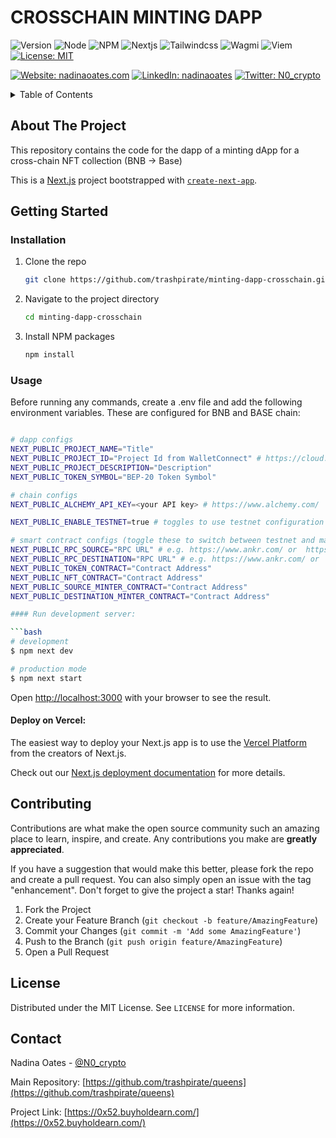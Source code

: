 # CROSSCHAIN MINTING DAPP

![Version](https://img.shields.io/badge/version-1.0.0-blue.svg?style=for-the-badge)
![Node](https://img.shields.io/badge/node-v12.22.9-blue.svg?style=for-the-badge)
![NPM](https://img.shields.io/badge/npm-v10.6.0-blue?style=for-the-badge)
![Nextjs](https://img.shields.io/badge/next-v14.2.3-blue?style=for-the-badge)
![Tailwindcss](https://img.shields.io/badge/TailwindCSS-v3.4.1-blue?style=for-the-badge)
![Wagmi](https://img.shields.io/badge/Wagmi-v2.8.0-blue?style=for-the-badge)
![Viem](https://img.shields.io/badge/Viem-v2.9.31-blue?style=for-the-badge)
[![License: MIT](https://img.shields.io/github/license/trashpirate/hold-earn.svg?style=for-the-badge)](https://github.com/trashpirate/hold-earn/blob/main/LICENSE)

[![Website: nadinaoates.com](https://img.shields.io/badge/Portfolio-00e0a7?style=for-the-badge&logo=Website)](https://nadinaoates.com)
[![LinkedIn: nadinaoates](https://img.shields.io/badge/LinkedIn-0a66c2?style=for-the-badge&logo=LinkedIn&logoColor=f5f5f5)](https://linkedin.com/in/nadinaoates)
[![Twitter: N0\_crypto](https://img.shields.io/badge/@N0\_crypto-black?style=for-the-badge&logo=X)](https://twitter.com/N0\_crypto)

<!-- TABLE OF CONTENTS -->
<details>
  <summary>Table of Contents</summary>
  <ol>
    <li>
      <a href="#about-the-project">About The Project</a>
    </li>
    <li>
      <a href="#getting-started">Getting Started</a>
      <ul>
        <li><a href="#installation">Installation</a></li>
        <li><a href="#usage">Usage</a></li>
      </ul>
    </li>
    <li><a href="#contributing">Contributing</a></li>
    <li><a href="#license">License</a></li>
    <li><a href="#contact">Contact</a></li>
    <!-- <li><a href="#acknowledgments">Acknowledgments</a></li> -->
  </ol>
</details>



<!-- ABOUT THE PROJECT -->
## About The Project

This repository contains the code for the dapp of a minting dApp for a cross-chain NFT collection (BNB -> Base) 

This is a [Next.js](https://nextjs.org/) project bootstrapped with [`create-next-app`](https://github.com/vercel/next.js/tree/canary/packages/create-next-app).


<!-- GETTING STARTED -->
## Getting Started

### Installation

1. Clone the repo
   ```sh
   git clone https://github.com/trashpirate/minting-dapp-crosschain.git
   ```
2. Navigate to the project directory
   ```sh
   cd minting-dapp-crosschain
   ```
3. Install NPM packages
   ```sh
   npm install
   ```

### Usage

Before running any commands, create a .env file and add the following environment variables. These are configured for BNB and BASE chain:
```bash

# dapp configs
NEXT_PUBLIC_PROJECT_NAME="Title"
NEXT_PUBLIC_PROJECT_ID="Project Id from WalletConnect" # https://cloud.walletconnect.com/app
NEXT_PUBLIC_PROJECT_DESCRIPTION="Description"
NEXT_PUBLIC_TOKEN_SYMBOL="BEP-20 Token Symbol"

# chain configs
NEXT_PUBLIC_ALCHEMY_API_KEY=<your API key> # https://www.alchemy.com/

NEXT_PUBLIC_ENABLE_TESTNET=true # toggles to use testnet configuration or mainnet

# smart contract configs (toggle these to switch between testnet and mainnet)
NEXT_PUBLIC_RPC_SOURCE="RPC URL" # e.g. https://www.ankr.com/ or  https://www.alchemy.com/ (depends on chains and your preference)
NEXT_PUBLIC_RPC_DESTINATION="RPC URL" # e.g. https://www.ankr.com/ or  https://www.alchemy.com/ (depends on chains and your preference)
NEXT_PUBLIC_TOKEN_CONTRACT="Contract Address"
NEXT_PUBLIC_NFT_CONTRACT="Contract Address"
NEXT_PUBLIC_SOURCE_MINTER_CONTRACT="Contract Address"
NEXT_PUBLIC_DESTINATION_MINTER_CONTRACT="Contract Address"

#### Run development server:

```bash
# development
$ npm next dev

# production mode
$ npm next start
```

Open [http://localhost:3000](http://localhost:3000) with your browser to see the result.

#### Deploy on Vercel:

The easiest way to deploy your Next.js app is to use the [Vercel Platform](https://vercel.com/new?utm_medium=default-template&filter=next.js&utm_source=create-next-app&utm_campaign=create-next-app-readme) from the creators of Next.js.

Check out our [Next.js deployment documentation](https://nextjs.org/docs/deployment) for more details.


<!-- CONTRIBUTING -->
## Contributing

Contributions are what make the open source community such an amazing place to learn, inspire, and create. Any contributions you make are **greatly appreciated**.

If you have a suggestion that would make this better, please fork the repo and create a pull request. You can also simply open an issue with the tag "enhancement".
Don't forget to give the project a star! Thanks again!

1. Fork the Project
2. Create your Feature Branch (`git checkout -b feature/AmazingFeature`)
3. Commit your Changes (`git commit -m 'Add some AmazingFeature'`)
4. Push to the Branch (`git push origin feature/AmazingFeature`)
5. Open a Pull Request


<!-- LICENSE -->
## License

Distributed under the MIT License. See `LICENSE` for more information.

<!-- CONTACT -->
## Contact

Nadina Oates - [@N0_crypto](https://twitter.com/N0_crypto)

Main Repository: [https://github.com/trashpirate/queens](https://github.com/trashpirate/queens)

Project Link: [https://0x52.buyholdearn.com/](https://0x52.buyholdearn.com/)


<!-- ACKNOWLEDGMENTS -->
<!-- ## Acknowledgments -->

